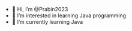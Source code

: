 - 👋 Hi, I’m @Prabin2023
- 👀 I’m interested in learning Java programming
- 🌱 I’m currently learning Java


<!---
Prabin2023/Prabin2023 is a ✨ special ✨ repository because its `README.md` (this file) appears on your GitHub profile.
You can click the Preview link to take a look at your changes.
--->
